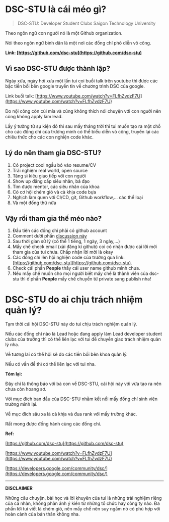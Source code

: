 # DSC-STU là cái méo gì?

> DSC-STU: Developer Student Clubs Saigon Technology University

Theo ngôn ngữ con người nó là một Github organization.

Nói theo ngôn ngữ bình dân là một nơi các đồng chí phô diễn võ công.

**Link: [https://github.com/dsc-stu](https://github.com/dsc-stu)**

## Vì sao DSC-STU được thành lập?

Ngày xửa, ngày hơi xưa một lần tui coi buổi talk trên youtube thì được các bậc tiền bối bên google truyền tin về chương trình DSC của google.

Link buổi talk: [https://www.youtube.com/watch?v=FLfhZvdzF7U](https://www.youtube.com/watch?v=FLfhZvdzF7U)

Do nội công còn cùi mía và cũng không thích nói chuyện với con người nên cũng không apply làm lead.

Lấy ý tưởng từ sự kiện đó thì sau mấy tháng trời thì tui muốn tạo ra một chỗ cho các đồng chí của trường mình có thể biểu diễn võ công, truyền lại các chiêu thức cho các con nghiện code khác.

## Lý do nên tham gia DSC-STU?

1. Có project cool ngầu bỏ vào resume/CV
2. Trải nghiệm real world, open source
3. Tăng sì kiêu giao tiếp với con người
4. Show up đẳng cấp siêu nhân, bá đạo
5. Tìm được mentor, các siêu nhân của khoa
6. Có cơ hội chém gió và cà khịa code bựa
7. Nghịch làm quen với CI/CD, git, Github workflow,... các thể loại
8. Và một đống thứ nữa

## Vậy rồi tham gia thế méo nào?

1. Đầu tiên các đồng chí phải có github account
2. Comment dưới phần [discussion này](https://github.com/dsc-stu/dsc-stu/discussions/3)
3. Sau thời gian sử lý (có thể 1 tiếng, 1 ngày, 3 ngày,...)
4. Mấy chế check email (xài đăng kí github) coi có nhận được cái lời mời tham gia của tui chưa. Chấp nhận lời mời là okay
4. Các đồng chí lên hội nghiện code của trường qua link: [https://github.com/dsc-stu](https://github.com/dsc-stu).
5. Check cái phần **People** thấy cái user name github mình chưa.
5. Nếu mấy chế muốn cho mọi người biết mấy chế là thành viên của dsc-stu thì ở phần **People** mấy chế chuyển từ private sang publish nha!

# DSC-STU do ai chịu trách nhiệm quản lý?

Tạm thời cái hội DSC-STU này do tui chịu trách nghiệm quản lý.

Nếu các đồng chí nào là Lead hoặc đang apply làm Lead developer student clubs của trường thì có thể liên lạc với tui để chuyển giao trách nhiệm quản lý nha.

Về tương lai có thể hội sẽ do các tiền bối bên khoa quản lý.

Nếu có vấn đề thì có thể liên lạc với tui nha.

**Tóm lại:**

Đây chỉ là thông báo với bà con về DSC-STU, cái hội này với vừa tạo ra nên chưa còn hoang sơ.

Với mục đích ban đầu của DSC-STU nhằm kết nối mấy đồng chí sinh viên trường mình lại.

Về mục đích sâu xa là cà khịa và đua rank với mấy trường khác.

Rất mong được đồng hành cùng các đồng chí.

**Ref:**

[https://github.com/dsc-stu](https://github.com/dsc-stu)

[https://www.youtube.com/watch?v=FLfhZvdzF7U](https://www.youtube.com/watch?v=FLfhZvdzF7U)

[https://developers.google.com/community/dsc/](https://developers.google.com/community/dsc/)

---

**DISCLAIMER**

Những câu chuyện, bài học và lời khuyên của tui là những trải nghiệm riêng của cá nhân, không phản ánh ý kiến từ những tổ chức hay công ty nào. Đa phần lời tui viết là chém gió, nên mấy chế nên suy ngẩm nó có phù hợp với hoàn cảnh của bản thân không nha.
